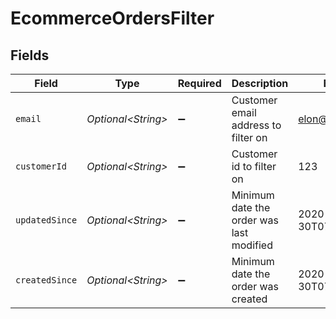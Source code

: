# EcommerceOrdersFilter


## Fields

| Field                                    | Type                                     | Required                                 | Description                              | Example                                  |
| ---------------------------------------- | ---------------------------------------- | ---------------------------------------- | ---------------------------------------- | ---------------------------------------- |
| `email`                                  | *Optional\<String>*                      | :heavy_minus_sign:                       | Customer email address to filter on      | elon@musk.com                            |
| `customerId`                             | *Optional\<String>*                      | :heavy_minus_sign:                       | Customer id to filter on                 | 123                                      |
| `updatedSince`                           | *Optional\<String>*                      | :heavy_minus_sign:                       | Minimum date the order was last modified | 2020-09-30T07:43:32.000Z                 |
| `createdSince`                           | *Optional\<String>*                      | :heavy_minus_sign:                       | Minimum date the order was created       | 2020-09-30T07:43:32.000Z                 |